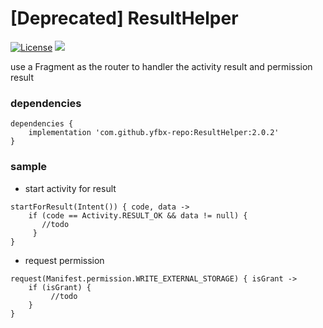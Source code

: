 # [Deprecated] ResultHelper
[![License](https://img.shields.io/badge/license-GPL%203.0-4EB1BA.svg)](https://fossa.com/blog/open-source-software-licenses-101-gpl-v3)
[![](https://img.shields.io/badge/release-2.0.2-blue.svg)](https://github.com/yfbx-repo/ResultHelper/releases)

use a Fragment as the router to handler the activity result and permission result

### dependencies
```
dependencies {
    implementation 'com.github.yfbx-repo:ResultHelper:2.0.2'
}
```    

### sample

- start activity for result
```
startForResult(Intent()) { code, data ->
    if (code == Activity.RESULT_OK && data != null) {
       //todo
     }
}
```

- request permission
```
request(Manifest.permission.WRITE_EXTERNAL_STORAGE) { isGrant ->
    if (isGrant) {
         //todo
    }
}
```
